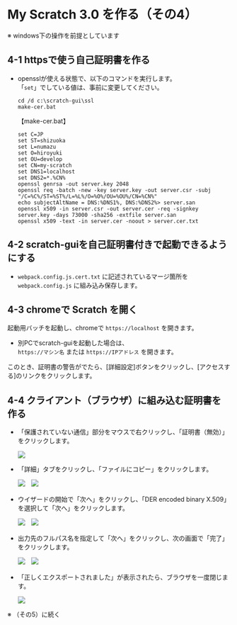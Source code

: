 # My Scratch 3.0 を作る（その4）

※ windows下の操作を前提としています

## 4-1 httpsで使う自己証明書を作る

- opensslが使える状態で、以下のコマンドを実行します。<br>
「`set`」でしている値は、事前に変更してください。

    ```
    cd /d c:\scratch-gui\ssl
    make-cer.bat
    ```

    【make-cer.bat】

    ```
    set C=JP
    set ST=shizuoka
    set L=numazu
    set O=hiroyuki
    set OU=develop
    set CN=my-scratch
    set DNS1=localhost
    set DNS2=*.%CN%
    openssl genrsa -out server.key 2048
    openssl req -batch -new -key server.key -out server.csr -subj "/C=%C%/ST=%ST%/L=%L%/O=%O%/OU=%OU%/CN=%CN%"
    echo subjectAltName = DNS:%DNS1%, DNS:%DNS2%> server.san
    openssl x509 -in server.csr -out server.cer -req -signkey server.key -days 73000 -sha256 -extfile server.san
    openssl x509 -text -in server.cer -noout > server.cer.txt
    ```

## 4-2 scratch-guiを自己証明書付きで起動できるようにする

- `webpack.config.js.cert.txt` に記述されているマージ箇所を `webpack.config.js` に組み込み保存します。

## 4-3 chromeで Scratch を開く

起動用バッチを起動し、chromeで `https://localhost` を開きます。

- 別PCでscratch-guiを起動した場合は、<br>
`https://マシン名` または `https://IPアドレス` を開きます。

このとき、証明書の警告がでたら、[詳細設定]ボタンをクリックし、[アクセスする]のリンクをクリックします。

## 4-4 クライアント（ブラウザ）に組み込む証明書を作る

- 「保護されていない通信」部分をマウスで右クリックし、「証明書（無効）」をクリックします。

    ![](images/cert-1.png)

- 「詳細」タブをクリックし、「ファイルにコピー」をクリックします。

    ![](images/cert-2.png)　![](images/cert-3.png)

- ウイザードの開始で「次へ」をクリックし、「DER encoded binary X.509」を選択して「次へ」をクリックします。

    ![](images/cert-4.png)　![](images/cert-5.png)

- 出力先のフルパス名を指定して「次へ」をクリックし、次の画面で「完了」をクリックします。

    ![](images/cert-6.png)　![](images/cert-7.png)

- 「正しくエクスポートされました」が表示されたら、ブラウザを一度閉じます。

    ![](images/cert-8.png)

※ （その5）に続く
